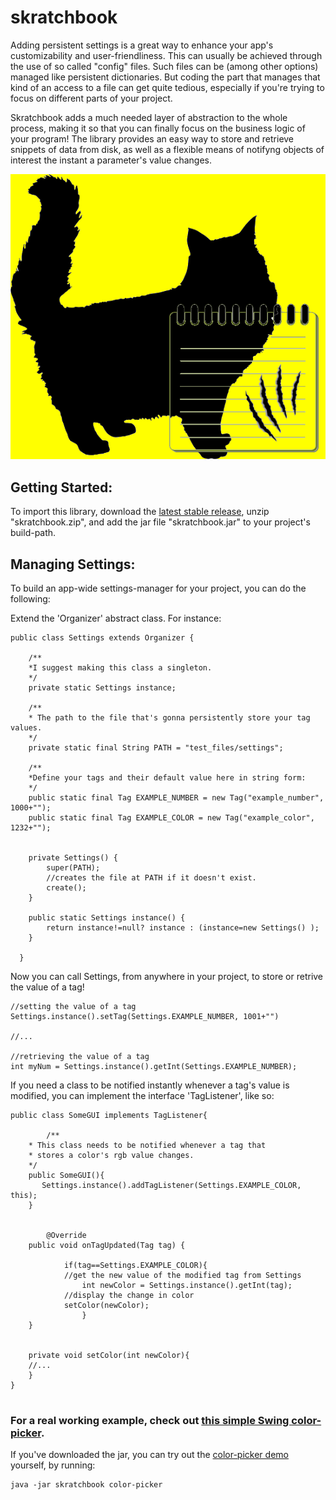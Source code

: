 # skratchbook

Adding persistent settings is a great way to enhance your app's customizability and user-friendliness. This can usually be achieved through the use of so called "config" files. Such files can be (among other options) managed like persistent dictionaries. But coding the part that manages that kind of an access to a file can get quite tedious, especially if you're trying to focus on different parts of your project. 

Skratchbook adds a much needed layer of abstraction to the whole process, making it so that you can finally focus on the business logic of your program! The library provides an easy way to store and retrieve snippets of data from disk, as well as a flexible means of notifyng objects of interest the instant a parameter's value changes.


<img src="https://github.com/aiman-al-masoud/skratchbook/blob/main/res/skratchbook.png"></img>

## Getting Started:

To import this library, download the <a href="https://github.com/aiman-al-masoud/skratchbook/releases">latest stable release</a>, unzip "skratchbook.zip", and add the jar file "skratchbook.jar" to your project's build-path.

## Managing Settings:

To build an app-wide settings-manager for your project, you can do the following:

Extend the 'Organizer' abstract class. For instance: 

```
public class Settings extends Organizer {

	/**
	*I suggest making this class a singleton. 
	*/
	private static Settings instance;
	
	/**
	* The path to the file that's gonna persistently store your tag values.
	*/
	private static final String PATH = "test_files/settings";

	/**
	*Define your tags and their default value here in string form:
	*/
	public static final Tag EXAMPLE_NUMBER = new Tag("example_number", 1000+"");
	public static final Tag EXAMPLE_COLOR = new Tag("example_color", 1232+"");

	
	private Settings() {
		super(PATH);
		//creates the file at PATH if it doesn't exist.
		create();
	}
	
	public static Settings instance() {
		return instance!=null? instance : (instance=new Settings() );
	}
  
  }
```

Now you can call Settings, from anywhere in your project, to store or retrive the value of a tag!


```
//setting the value of a tag
Settings.instance().setTag(Settings.EXAMPLE_NUMBER, 1001+"")

//...

//retrieving the value of a tag
int myNum = Settings.instance().getInt(Settings.EXAMPLE_NUMBER);
```

If you need a class to be notified instantly whenever a tag's value is modified, you can implement the interface 'TagListener', like so:


```
public class SomeGUI implements TagListener{

        /**
	* This class needs to be notified whenever a tag that
	* stores a color's rgb value changes. 
	*/
	public SomeGUI(){
	   Settings.instance().addTagListener(Settings.EXAMPLE_COLOR, this);
	}
	
	
        @Override
	public void onTagUpdated(Tag tag) {
	
	        if(tag==Settings.EXAMPLE_COLOR){
		    //get the new value of the modified tag from Settings
	            int newColor = Settings.instance().getInt(tag);
		    //display the change in color
		    setColor(newColor);
                }	        
	}
	
	
	private void setColor(int newColor){
	//...
	}
}


```

### For a real working example, check out <a href="https://github.com/aiman-al-masoud/skratchbook/tree/main/src/com/luxlunaris/skratchbook/tests/color_picker">this simple Swing color-picker</a>.


If you've downloaded the jar, you can try out the <a href = "https://www.youtube.com/watch?v=_uI8GEcaixM">color-picker demo</a> yourself, by running:

```
java -jar skratchbook color-picker
```



